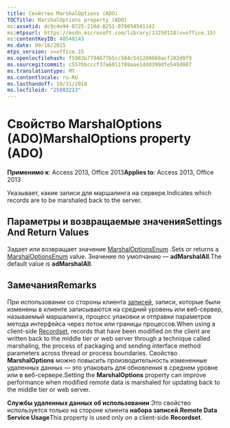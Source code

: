 ```yaml
---
title: Свойство MarshalOptions (ADO)
TOCTitle: MarshalOptions property (ADO)
ms:assetid: dc9c4e94-0725-210d-8251-079054541142
ms:mtpsurl: https://msdn.microsoft.com/library/JJ250118(v=office.15)
ms:contentKeyID: 48548143
ms.date: 09/18/2015
mtps_version: v=office.15
ms.openlocfilehash: f5983b7794677b5cc584c541289069acf282d9f9
ms.sourcegitcommit: c557bbcccf37a6011f89aae1ddd399dfe549d087
ms.translationtype: MT
ms.contentlocale: ru-RU
ms.lasthandoff: 10/31/2018
ms.locfileid: "25883213"
---
```

# <a name="marshaloptions-property-ado"></a><span data-ttu-id="71a6e-102">Свойство MarshalOptions (ADO)</span><span class="sxs-lookup"><span data-stu-id="71a6e-102">MarshalOptions property (ADO)</span></span>


<span data-ttu-id="71a6e-103">**Применимо к**: Access 2013, Office 2013</span><span class="sxs-lookup"><span data-stu-id="71a6e-103">**Applies to**: Access 2013, Office 2013</span></span>

<span data-ttu-id="71a6e-104">Указывает, какие записи для маршалинга на сервере.</span><span class="sxs-lookup"><span data-stu-id="71a6e-104">Indicates which records are to be marshaled back to the server.</span></span>

## <a name="settings-and-return-values"></a><span data-ttu-id="71a6e-105">Параметры и возвращаемые значения</span><span class="sxs-lookup"><span data-stu-id="71a6e-105">Settings And Return Values</span></span>

<span data-ttu-id="71a6e-106">Задает или возвращает значение [MarshalOptionsEnum](marshaloptionsenum.md) .</span><span class="sxs-lookup"><span data-stu-id="71a6e-106">Sets or returns a [MarshalOptionsEnum](marshaloptionsenum.md) value.</span></span> <span data-ttu-id="71a6e-107">Значение по умолчанию — **adMarshalAll**.</span><span class="sxs-lookup"><span data-stu-id="71a6e-107">The default value is **adMarshalAll**.</span></span>

## <a name="remarks"></a><span data-ttu-id="71a6e-108">Замечания</span><span class="sxs-lookup"><span data-stu-id="71a6e-108">Remarks</span></span>

<span data-ttu-id="71a6e-109">При использовании со стороны клиента [записей](recordset-object-ado.md), записи, которые были изменены в клиенте записываются на средний уровень или веб-сервер, называемый маршалинга, процесс упаковки и отправки параметров метода интерфейса через поток или границы процессов.</span><span class="sxs-lookup"><span data-stu-id="71a6e-109">When using a client-side [Recordset](recordset-object-ado.md), records that have been modified on the client are written back to the middle tier or web server through a technique called marshaling, the process of packaging and sending interface method parameters across thread or process boundaries.</span></span> <span data-ttu-id="71a6e-110">Свойство **MarshalOptions** можно повысить производительность измененные удаленных данных — это упаковать для обновления в среднем уровне или в веб-сервере.</span><span class="sxs-lookup"><span data-stu-id="71a6e-110">Setting the **MarshalOptions** property can improve performance when modified remote data is marshaled for updating back to the middle tier or web server.</span></span>

<span data-ttu-id="71a6e-111">**Службы удаленных данных об использовании** Это свойство используется только на стороне клиента **набора записей**.</span><span class="sxs-lookup"><span data-stu-id="71a6e-111">**Remote Data Service Usage**This property is used only on a client-side **Recordset**.</span></span>

